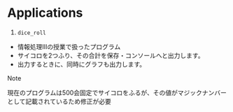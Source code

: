 # Applications

1. `dice_roll`

- 情報処理Ⅲの授業で扱ったプログラム
- サイコロを2つふり、その合計を保存・コンソールへと出力します。
- 出力するときに、同時にグラフも出力します。

> [!NOTE]
> 現在のプログラムは500会固定でサイコロをふるが、その値がマジックナンバーとして記載されているため修正が必要